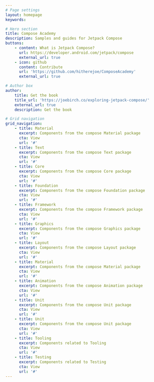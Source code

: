 ```yaml
---
# Page settings
layout: homepage
keywords:

# Hero section
title: Compose Academy
description: Samples and guides for Jetpack Compose
buttons:
    - content: What is Jetpack Compose?
      url: https://developer.android.com/jetpack/compose
      external_url: true
    - icon: github
      content: Contribute
      url: 'https://github.com/hitherejoe/ComposeAcademy'
      external_url: true

# Author box
author:
    title: Get the book
    title_url: 'https://joebirch.co/exploring-jetpack-compose/'
    external_url: true
    description: Get the book

# Grid navigation
grid_navigation:
    - title: Material
      excerpt: Components from the compose Material package
      cta: View
      url: '#'
    - title: Text
      excerpt: Components from the compose Text package
      cta: View
      url: '#'
    - title: Core
      excerpt: Components from the compose Core package
      cta: View
      url: '#'
    - title: Foundation
      excerpt: Components from the compose Foundation package
      cta: View
      url: '#'
    - title: Framework
      excerpt: Components from the compose Framework package
      cta: View
      url: '#'
    - title: Graphics
      excerpt: Components from the compose Graphics package
      cta: View
      url: '#'
    - title: Layout
      excerpt: Components from the compose Layout package
      cta: View
      url: '#'
    - title: Material
      excerpt: Components from the compose Material package
      cta: View
      url: '#'
    - title: Animation
      excerpt: Components from the compose Animation package
      cta: View
      url: '#'
    - title: Unit
      excerpt: Components from the compose Unit package
      cta: View
      url: '#'
    - title: Unit
      excerpt: Components from the compose Unit package
      cta: View
      url: '#'
    - title: Tooling
      excerpt: Components related to Tooling
      cta: View
      url: '#'
    - title: Testing
      excerpt: Components related to Testing
      cta: View
      url: '#'
---
```

